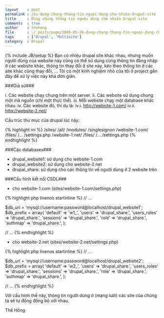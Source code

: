 ```yaml
---
layout    : post
permalink : /su-dung-chung-thong-tin-nguoi-dung-cho-nhieu-drupal-site
title     : Dùng chung thông tin người dùng cho nhiều Drupal site
comments  : true
author    : thehong
file      : ./_posts/page/2009-05-26-dung-chung-thong-tin-nguoi-dung-cho-nhieu-drupal-site.md
tags      : ['Drupal', 'Multisite']
category  : Drupal
---
```

{% include JB/setup %}
Bạn có nhiêu drupal site khác nhau, nhưng muốn người dùng của website này cũng có thể sử dụng cùng thông tin đăng nhập ở các website khác, thông tin thay đổi ở site này, kéo theo thông tin ở các site khác cũng thay đổi, ... Tôi có một kinh nghiệm nhỏ của tôi ở project gần đây để xử lý việc này khá đơn giản.

###Giả sử###

i. Các webstie chạy chung trên một server.
ii. Các website sử dụng chung một mã nguồn (chỉ một thực thể).
iii. Mỗi website chạy một database khác nhau.
iv. Các website đó, thí dụ là:
  iv.i. http://website-1.com/
  iv.ii. http://website-2.net/

Cấu trúc thư mục của drupal lúc này:

{% highlight ini %}
  /sites/
        /all/
            /modules/
                    /singlesignon
        /website-1.com/
                      /files/
                      /...
                      /settings.php
        /website-1.net/
                      /files/
                      /...
                      /settings.php
{% endhighlight %}

###Các databases###

* drupal_website1: sử dụng cho website-1.com
* drupal_website2: sử dụng cho website-2.net
* drupal_share: sử dụng cho các thông tin về người dùng ở 2 website trên

###Cấu hình kết nối CSDL###
* cho website-1.com (sites/website-1.com/settings.php)

{% highlight php linenos startinline %}
// ...

$db_url = 'mysql://username:password@localhost/drupal_website1';
$db_prefix = array(
  'default'     => 'w1_',
  'users'       => 'drupal_share.',
  'users_roles' => 'drupal_share.',
  'sessions'    => 'drupal_share.',
  'role'        => 'drupal_share.',
  'authmap'     => 'drupal_share.',
);

// ...
{% endhighlight %}

* cho website-2.net (sites/website-2.net/settings.php)

{% highlight php linenos startinline %}
// ...

$db_url = 'mysql://username:password@localhost/drupal_website2';
$db_prefix = array(
  'default'     => 'w2_',
  'users'       => 'drupal_share.',
  'users_roles' => 'drupal_share.',
  'sessions'    => 'drupal_share.',
  'role'        => 'drupal_share.',
  'authmap'     => 'drupal_share.',
);

// ...
{% endhighlight %}

Với cấu hình thế này, thông tin người dùng ở (mạng lưới) các site của chúng ta sẽ tự động đồng bộ với nhau.

Thế Hồng